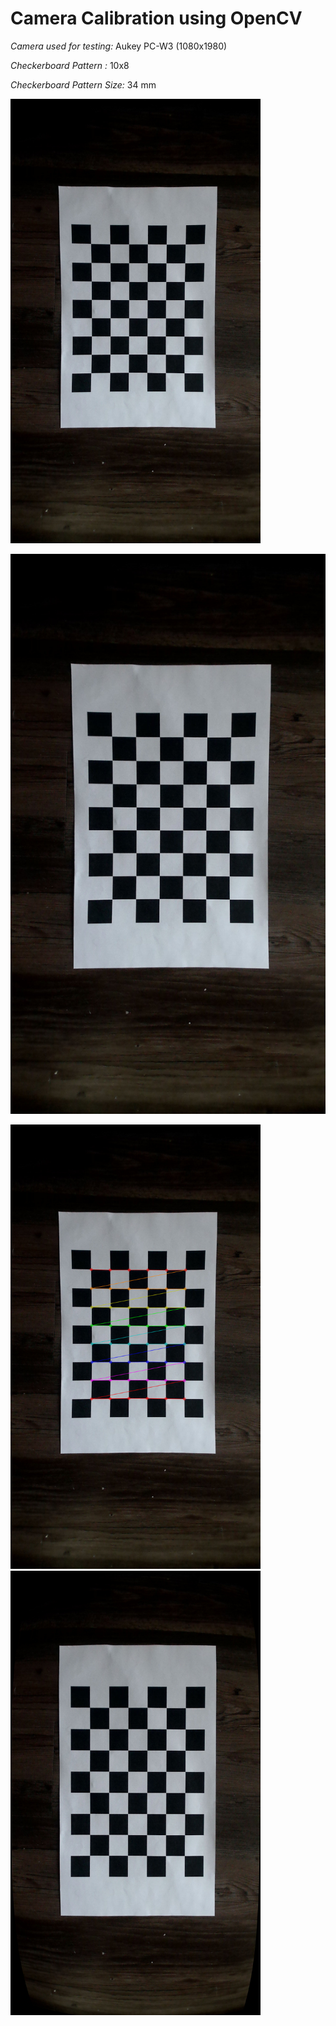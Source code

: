 # Camera Calibration using OpenCV

*Camera used for testing:* Aukey PC-W3 (1080x1980)

*Checkerboard Pattern :* 10x8

*Checkerboard Pattern Size:* 34 mm


<img src="https://github.com/nykabhishek/camera-calibration/blob/main/outputs/original.png" width="400" title="Original Image" >

![original image](/outputs/original.png "Original Image" )

<img src="https://github.com/nykabhishek/camera-calibration/blob/main/outputs/chess.png" width="400" >
<img src="https://github.com/nykabhishek/camera-calibration/blob/main/outputs/undistorted_calibresult.png" width="400" >
